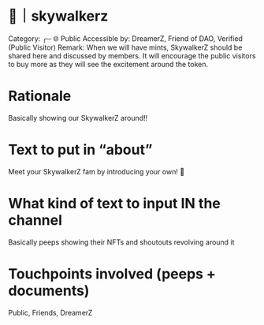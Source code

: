 # 🚀｜skywalkerz

Category: ╭─ 🌐 Public
Accessible by: DreamerZ, Friend of DAO, Verified (Public Visitor)
Remark: When we will have mints, SkywalkerZ should be shared here and discussed by members. It will encourage the public visitors to buy more as they will see the excitement around the token.

# Rationale

Basically showing our SkywalkerZ around!!

# Text to put in “about”

Meet your SkywalkerZ fam by introducing your own! 🚀

# What kind of text to input IN the channel

Basically peeps showing their NFTs and shoutouts revolving around it

# Touchpoints involved (peeps + documents)

Public, Friends, DreamerZ